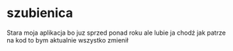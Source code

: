 # szubienica
Stara moja aplikacja bo juz sprzed ponad roku ale lubie ja chodź jak patrze na kod to bym aktualnie wszystko zmienił
